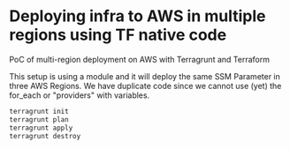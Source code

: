# Deploying infra to AWS in multiple regions using TF native code
PoC of multi-region deployment on AWS with Terragrunt and Terraform


This setup is using a module and it will deploy the same SSM Parameter in three AWS Regions.
We have duplicate code since we cannot use (yet) the for_each or "providers" with variables.

```bash
terragrunt init
terragrunt plan
terragrunt apply
terragrunt destroy